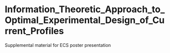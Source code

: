 # Information_Theoretic_Approach_to_Optimal_Experimental_Design_of_Current_Profiles
Supplemental material for ECS poster presentation
